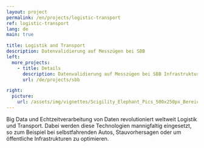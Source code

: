 ```yaml
---
layout: project
permalink: /en/projects/logistic-transport
ref: logistic-transport
lang: de
main: true

title: Logistik and Transport
description: Datenvalidierung auf Messzügen bei SBB
left:
  more_projects:
    - title: Details
      description: Datenvalidierung auf Messzügen bei SBB Infrastruktur
      url: /de/projects/sbb

right:
  picture:
    url: /assets/img/vignettes/Scigility_Elephant_Pics_500x250px_Bereich_3.jpg
---
```


Big Data und Echtzeitverarbeitung von Daten revolutioniert weltweit Logistik und Transport. Dabei werden diese Technologien mannigfaltig eingesetzt, so zum Beispiel bei selbstfahrenden Autos, Stauvorhersagen oder um öffentliche Infrastrukturen zu optimieren.
